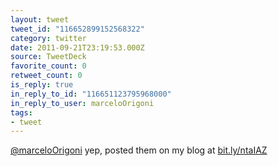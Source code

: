```yaml
---
layout: tweet
tweet_id: "116652899152568322"
category: twitter
date: 2011-09-21T23:19:53.000Z
source: TweetDeck
favorite_count: 0
retweet_count: 0
is_reply: true
in_reply_to_id: "116651123795968000"
in_reply_to_user: marceloOrigoni
tags:
- tweet
---
```


[@marceloOrigoni](https://twitter.com/@marceloOrigoni)  yep, posted them on my blog at [bit.ly/ntaIAZ](http://bit.ly/ntaIAZ)
